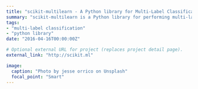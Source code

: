 ```yaml
---
title: "scikit-multilearn - A Python library for Multi-Label Classification" 
summary: "scikit-multilearn is a Python library for performing multi-label classification compatible with the scikit-learn and scipy ecosystems."
tags:
- "multi-label classification"
- "python library"
date: "2016-04-16T00:00:00Z"

# Optional external URL for project (replaces project detail page).
external_link: "http://scikit.ml"

image:
  caption: "Photo by jesse orrico on Unsplash"
  focal_point: "Smart"
---
```

